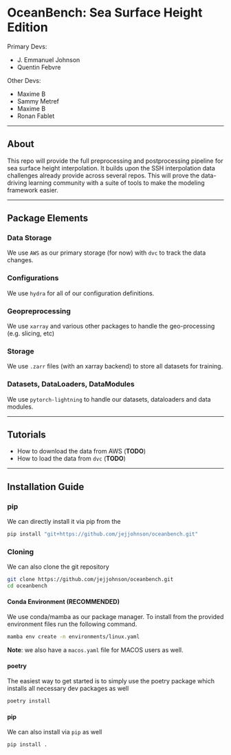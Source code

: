 # OceanBench: Sea Surface Height Edition

Primary Devs:
* J. Emmanuel Johnson
* Quentin Febvre

Other Devs:
* Maxime B
* Sammy Metref
* Maxime B
* Ronan Fablet

---
## About

This repo will provide the full preprocessing and postprocessing pipeline for sea surface height interpolation.
It builds upon the SSH interpolation data challenges already provide across several repos.
This will prove the data-driving learning community with a suite of tools to make the modeling
framework easier.

---

## Package Elements


### Data Storage


We use `AWS` as our primary storage (for now) with `dvc` to track the data changes.

### Configurations

We use `hydra` for all of our configuration definitions.

### Geopreprocessing

We use `xarray` and various other packages to handle the geo-processing (e.g. slicing, etc)

### Storage

We use `.zarr` files (with an xarray backend) to store all datasets for training.


### Datasets, DataLoaders, DataModules

We use `pytorch-lightning` to handle our datasets, dataloaders and data modules.


---
## Tutorials


* How to download the data from AWS (**TODO**)
* How to load the data from `dvc` (**TODO**)

---

## Installation Guide


### pip

We can directly install it via pip from the

```bash
pip install "git+https://github.com/jejjohnson/oceanbench.git"
```

### Cloning

We can also clone the git repository

```bash
git clone https://github.com/jejjohnson/oceanbench.git
cd oceanbench
```

#### Conda Environment (RECOMMENDED)

We use conda/mamba as our package manager. To install from the provided environment files
run the following command.

```bash
mamba env create -n environments/linux.yaml
```

**Note**: we also have a `macos.yaml` file for MACOS users as well.

#### poetry

The easiest way to get started is to simply use the poetry package which installs all necessary dev packages as well

```bash
poetry install
```

#### pip

We can also install via `pip` as well

```bash
pip install .
```



